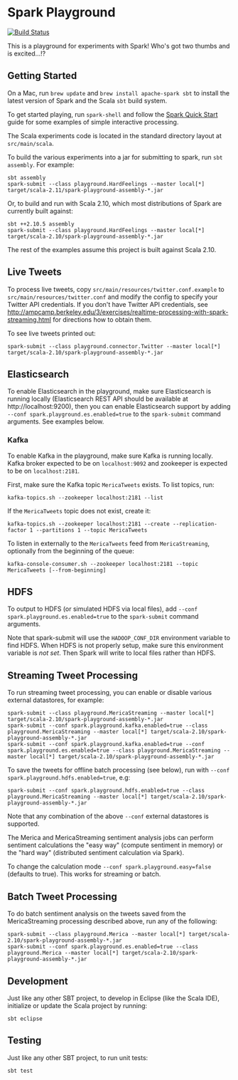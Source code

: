 # Spark Playground

[![Build Status](https://travis-ci.org/jdutton/spark-playground.svg?branch=master)](https://travis-ci.org/jdutton/spark-playground)

This is a playground for experiments with Spark!  Who's got two thumbs and is excited...!?

## Getting Started

On a Mac, run `brew update` and `brew install apache-spark sbt` to install the latest version of
Spark and the Scala `sbt` build system.

To get started playing, run `spark-shell` and follow the
[Spark Quick Start](http://spark.apache.org/docs/latest/quick-start.html) guide for some examples of
simple interactive processing.

The Scala experiments code is located in the standard directory layout at `src/main/scala`.

To build the various experiments into a jar for submitting to spark, run `sbt assembly`.  For example:

```
sbt assembly
spark-submit --class playground.HardFeelings --master local[*] target/scala-2.11/spark-playground-assembly-*.jar
```

Or, to build and run with Scala 2.10, which most distributions of Spark are currently built against:

```
sbt ++2.10.5 assembly
spark-submit --class playground.HardFeelings --master local[*] target/scala-2.10/spark-playground-assembly-*.jar
```

The rest of the examples assume this project is built against Scala 2.10.

## Live Tweets

To process live tweets, copy `src/main/resources/twitter.conf.example` to
`src/main/resources/twitter.conf` and modify the config to specify your Twitter API credentials.  If
you don't have Twitter API credentials, see
http://ampcamp.berkeley.edu/3/exercises/realtime-processing-with-spark-streaming.html for directions
how to obtain them.

To see live tweets printed out:

```
spark-submit --class playground.connector.Twitter --master local[*] target/scala-2.10/spark-playground-assembly-*.jar
```

## Elasticsearch

To enable Elasticsearch in the playground, make sure Elasticsearch is running locally (Elasticsearch
REST API should be available at http://localhost:9200), then you can enable Elasticsearch support
by adding `--conf spark.playground.es.enabled=true` to the `spark-submit` command arguments.
See examples below.

### Kafka

To enable Kafka in the playground, make sure Kafka is running locally.  Kafka broker expected to be
on `localhost:9092` and zookeeper is expected to be on `localhost:2181`.

First, make sure the Kafka topic `MericaTweets` exists.  To list topics, run:

```
kafka-topics.sh --zookeeper localhost:2181 --list
```

If the `MericaTweets` topic does not exist, create it:

```
kafka-topics.sh --zookeeper localhost:2181 --create --replication-factor 1 --partitions 1 --topic MericaTweets
```

To listen in externally to the `MericaTweets` feed from `MericaStreaming`, optionally from the
beginning of the queue:

```
kafka-console-consumer.sh --zookeeper localhost:2181 --topic MericaTweets [--from-beginning]
```

## HDFS

To output to HDFS (or simulated HDFS via local files), add `--conf spark.playground.es.enabled=true`
to the `spark-submit` command arguments.

Note that spark-submit will use the `HADOOP_CONF_DIR` environment variable to find HDFS.  When HDFS
is not properly setup, make sure this environment variable is *not set*.  Then Spark will write to
local files rather than HDFS.

## Streaming Tweet Processing

To run streaming tweet processing, you can enable or disable various external datastores, for example:

```
spark-submit --class playground.MericaStreaming --master local[*] target/scala-2.10/spark-playground-assembly-*.jar
spark-submit --conf spark.playground.kafka.enabled=true --class playground.MericaStreaming --master local[*] target/scala-2.10/spark-playground-assembly-*.jar
spark-submit --conf spark.playground.kafka.enabled=true --conf spark.playground.es.enabled=true --class playground.MericaStreaming --master local[*] target/scala-2.10/spark-playground-assembly-*.jar
```

To save the tweets for offline batch processing (see below), run with `--conf
spark.playground.hdfs.enabled=true`, e.g:

```
spark-submit --conf spark.playground.hdfs.enabled=true --class playground.MericaStreaming --master local[*] target/scala-2.10/spark-playground-assembly-*.jar
```

Note that any combination of the above `--conf` external datastores is supported.

The Merica and MericaStreaming sentiment analysis jobs can perform sentiment calculations the "easy
way" (compute sentiment in memory) or the "hard way" (distributed sentiment calculation via Spark).

To change the calculation mode `--conf spark.playground.easy=false` (defaults to true).
This works for streaming or batch.

## Batch Tweet Processing

To do batch sentiment analysis on the tweets saved from the MericaStreaming processing described
above, run any of the following:

```
spark-submit --class playground.Merica --master local[*] target/scala-2.10/spark-playground-assembly-*.jar
spark-submit --conf spark.playground.es.enabled=true --class playground.Merica --master local[*] target/scala-2.10/spark-playground-assembly-*.jar
```

## Development

Just like any other SBT project, to develop in Eclipse (like the Scala IDE), initialize or update the Scala project by running:

```
sbt eclipse
```

## Testing

Just like any other SBT project, to run unit tests:

```
sbt test
```
